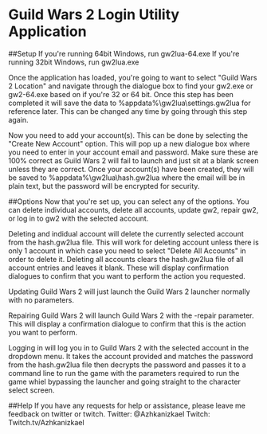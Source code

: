 # Guild Wars 2 Login Utility Application
##Setup
If you're running 64bit Windows, run gw2lua-64.exe
If you're running 32bit Windows, run gw2lua.exe

Once the application has loaded, you're going to want to select "Guild Wars 2 Location" and navigate through the dialogue box to find your gw2.exe or gw2-64.exe based on if you're 32 or 64 bit. Once this step has been completed it will save the data to %appdata%\gw2lua\settings.gw2lua for reference later. This can be changed any time by going through this step again.

Now you need to add your account(s). This can be done by selecting the "Create New Account" option. This will pop up a new dialogue box where you need to enter in your account email and password. Make sure these are 100% correct as Guild Wars 2 will fail to launch and just sit at a blank screen unless they are correct. Once your account(s) have been created, they will be saved to %appdata%\gw2lua\hash.gw2lua where the email will be in plain text, but the password will be encrypted for security.

##Options
Now that you're set up, you can select any of the options. You can delete individual accounts, delete all accounts, update gw2, repair gw2, or log in to gw2 with the selected account.

Deleting and indidual account will delete the currently selected account from the hash.gw2lua file. This will work for deleting account unless there is only 1 account in which case you need to select "Delete All Accounts" in order to delete it. Deleting all accounts clears the hash.gw2lua file of all account entries and leaves it blank. These will display confirmation dialogues to confirm that you want to perform the action you requested.

Updating Guild Wars 2 will just launch the Guild Wars 2 launcher normally with no parameters.

Repairing Guild Wars 2 will launch Guild Wars 2 with the -repair parameter. This will display a confirmation dialogue to confirm that this is the action you want to perform.

Logging in will log you in to Guild Wars 2 with the selected account in the dropdown menu. It takes the account provided and matches the password from the hash.gw2lua file then decrypts the password and passes it to a command line to run the game with the parameters required to run the game whiel bypassing the launcher and going straight to the character select screen.

##Help
If you have any requests for help or assistance, please leave me feedback on twitter or twitch.
Twitter: @Azhkanizkael
Twitch: Twitch.tv/Azhkanizkael
